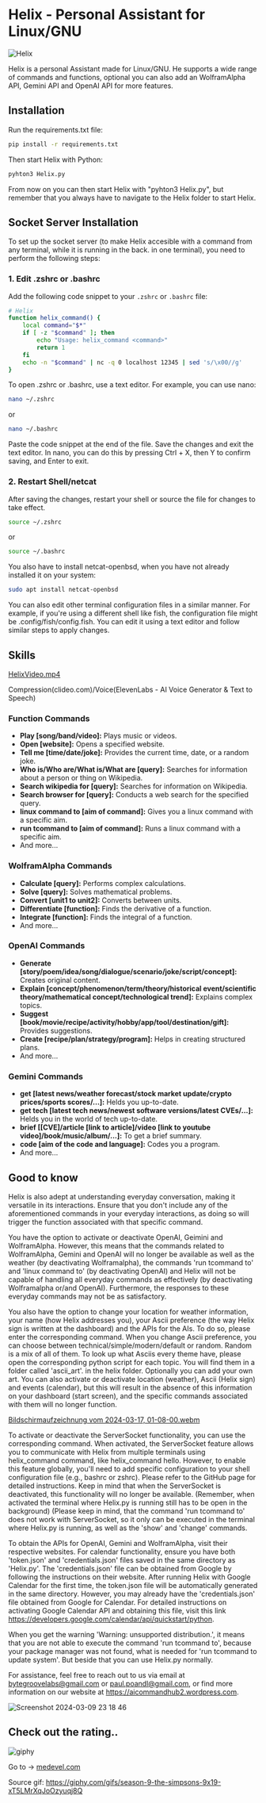 # Helix - Personal Assistant for Linux/GNU

![Helix](https://github.com/PaulPoandl/Helix/assets/75140549/55c5d33d-50f9-4a37-bfa7-90909e07b629)

Helix is a personal Assistant made for Linux/GNU. He supports a wide range of commands and functions, optional you can also
add an WolframAlpha API, Gemini API and OpenAI API for more features. 

## Installation

Run the requirements.txt file:
```bash
pip install -r requirements.txt
```
Then start Helix with Python:
```bash
pyhton3 Helix.py
```
From now on you can then start Helix with "pyhton3 Helix.py", but remember that you always have to navigate to the Helix
folder to start Helix.

## Socket Server Installation

To set up the socket server (to make Helix accesible with a command from any terminal, while it is running in 
the back. in one terminal), you need to perform the following steps:

### 1. Edit .zshrc or .bashrc

Add the following code snippet to your `.zshrc` or `.bashrc` file:

```bash
# Helix
function helix_command() {
    local command="$*"
    if [ -z "$command" ]; then
        echo "Usage: helix_command <command>"
        return 1
    fi
    echo -n "$command" | nc -q 0 localhost 12345 | sed 's/\x00//g'
}
```
To open .zshrc or .bashrc, use a text editor. For example, you can use nano:

```bash
nano ~/.zshrc
```
or

```bash
nano ~/.bashrc
```
Paste the code snippet at the end of the file.
Save the changes and exit the text editor. In nano, you can do this by pressing Ctrl + X, then Y to confirm saving, and Enter to exit.

### 2. Restart Shell/netcat

After saving the changes, restart your shell or source the file for changes to take effect.

```bash
source ~/.zshrc
```
or

```bash
source ~/.bashrc
```
You also have to install netcat-openbsd, when you have not already installed it on your system:

```bash
sudo apt install netcat-openbsd
```
You can also edit other terminal configuration files in a similar manner. For example, if you're using a different shell like fish, the configuration file might be .config/fish/config.fish. You can edit it using a text editor and follow similar steps to apply changes.

## Skills

[HelixVideo.mp4](https://github.com/PaulPoandl/Helix/assets/75140549/4d2c7e3a-704a-498e-a9a9-047a07538ba4)

Compression(clideo.com)/Voice(ElevenLabs - AI Voice Generator & Text to Speech)

### Function Commands

- **Play [song/band/video]:** Plays music or videos.
- **Open [website]:** Opens a specified website.
- **Tell me [time/date/joke]:** Provides the current time, date, or a random joke.
- **Who is/Who are/What is/What are [query]:** Searches for information about a person or thing on Wikipedia.
- **Search wikipedia for [query]:** Searches for information on Wikipedia.
- **Search browser for [query]:** Conducts a web search for the specified query.
- **linux command to [aim of command]:** Gives you a linux command with a specific aim.
- **run tcommand to [aim of command]:** Runs a linux command with a specific aim.
- And more...

### WolframAlpha Commands

- **Calculate [query]:** Performs complex calculations.
- **Solve [query]:** Solves mathematical problems.
- **Convert [unit1 to unit2]:** Converts between units.
- **Differentiate [function]:** Finds the derivative of a function.
- **Integrate [function]:** Finds the integral of a function.
- And more...

### OpenAI Commands

- **Generate [story/poem/idea/song/dialogue/scenario/joke/script/concept]:** Creates original content.
- **Explain [concept/phenomenon/term/theory/historical event/scientific theory/mathematical concept/technological trend]:** Explains complex topics.
- **Suggest [book/movie/recipe/activity/hobby/app/tool/destination/gift]:** Provides suggestions.
- **Create [recipe/plan/strategy/program]:** Helps in creating structured plans.
- And more...

### Gemini Commands

- **get [latest news/weather forecast/stock market update/crypto prices/sports scores/...]:** Helds you up-to-date.
- **get tech [latest tech news/newest software versions/latest CVEs/...]:** Helds you in the world of tech up-to-date.
- **brief [[CVE]/article [link to article]/video [link to youtube video]/book/music/album/...]:** To get a brief summary.
- **code [aim of the code and language]:** Codes you a program.
- And more...

## Good to know

Helix is also adept at understanding everyday conversation, making it versatile in its interactions.
Ensure that you don't include any of the aforementioned commands in your everyday interactions, as doing so
will trigger the function associated with that specific command.

You have the option to activate or deactivate OpenAI, Geimini and WolframAlpha. However, this means that the commands
related to WolframAlpha, Gemini and OpenAI will no longer be available as well as the weather (by deactivating Wolframalpha),
the commands 'run tcommand to' and 'linux command to' (by deactivating OpenAI) and Helix will not be capable of handling
all everyday commands as effectively (by deactivating Wolframalpha or/and OpenAI). Furthermore, the responses to these
everyday commands may not be as satisfactory.

You also have the option to change your location for weather information, your name (how Helix addresses you),
your Ascii preference (the way Helix sign is written at the dashboard) and the APIs for the AIs. To do so,
please enter the corresponding command.
When you change Ascii preference, you can choose between technical/simple/modern/default or random. Random is
a mix of all of them. To look up what Asciis every theme have, please open the corresponding python script for each topic.
You will find them in a folder called 'ascii_art'. in the helix folder. Optionally you can add your own art.
You can also activate or deactivate location (weather), Ascii (Helix sign) and events (calendar), but this will result in the
absence of this information on your dashboard (start screen), and the specific commands associated with them
will no longer function.

[Bildschirmaufzeichnung vom 2024-03-17, 01-08-00.webm](https://github.com/PaulPoandl/Helix/assets/75140549/1a08ce71-4912-439f-be35-f7804caddd85)

To activate or deactivate the ServerSocket functionality, you can use the corresponding command. When activated,
the ServerSocket feature allows you to communicate with Helix from multiple terminals using helix_command command,
like helix_command hello. However, to enable this feature globally, you'll need to add specific configuration
to your shell configuration file (e.g., bashrc or zshrc). Please refer to the GitHub page for detailed instructions.
Keep in mind that when the ServerSocket is deactivated, this functionality will no longer be available.
(Remember, when activated the terminal where Helix.py is running still has to be open in the background)
(Please keep in mind, that the command 'run tcommand to' does not work with ServerSocket, so it only can be
executed in the terminal where Helix.py is running, as well as the 'show' and 'change' commands.

To obtain the APIs for OpenAI, Gemini and WolframAlpha, visit their respective websites. For calendar functionality,
ensure you have both 'token.json' and 'credentials.json' files saved in the same directory as 'Helix.py'.
The 'credentials.json' file can be obtained from Google by following the instructions on their website.
After running Helix with Google Calendar for the first time, the token.json file will be automatically
generated in the same directory. However, you may already have the 'credentials.json' file obtained
from Google for Calendar. For detailed instructions on activating Google Calendar API and obtaining this file,
visit this link https://developers.google.com/calendar/api/quickstart/python.

When you get the warning 'Warning: unsupported distribution.', it means that you are not able to execute the command
'run tcommand to', because your package manager was not found, what is needed for 'run tcommand to update system'.
But beside that you can use Helix.py normally.

For assistance, feel free to reach out to us via email at bytegroovelabs@gmail.com or paul.poandl@gmail.com,
or find more information on our website at https://aicommandhub2.wordpress.com.

![Screenshot 2024-03-09 23 18 46](https://github.com/PaulPoandl/Helix/assets/75140549/2bbb4e37-2272-464d-b1fb-fab67e0cc18a)

## Check out the rating..

![giphy](https://github.com/user-attachments/assets/5ecce3c4-d312-4b20-ba5a-2ed45b661bf0)

Go to -> [medevel.com](https://medevel.com/personal-assistants-1830-p/#:~:text=20.%20Helix%20%2D%20Personal%20Assistant%20for%20Linux/GNU)

Source gif: https://giphy.com/gifs/season-9-the-simpsons-9x19-xT5LMrXqJoOzyuqj8Q

